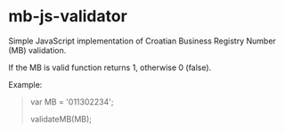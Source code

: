 # mb-js-validator
Simple JavaScript implementation of Croatian Business Registry Number (MB) validation.

If the MB is valid function returns 1, otherwise 0 (false).

Example:

> var MB = '011302234';
>
> validateMB(MB);
